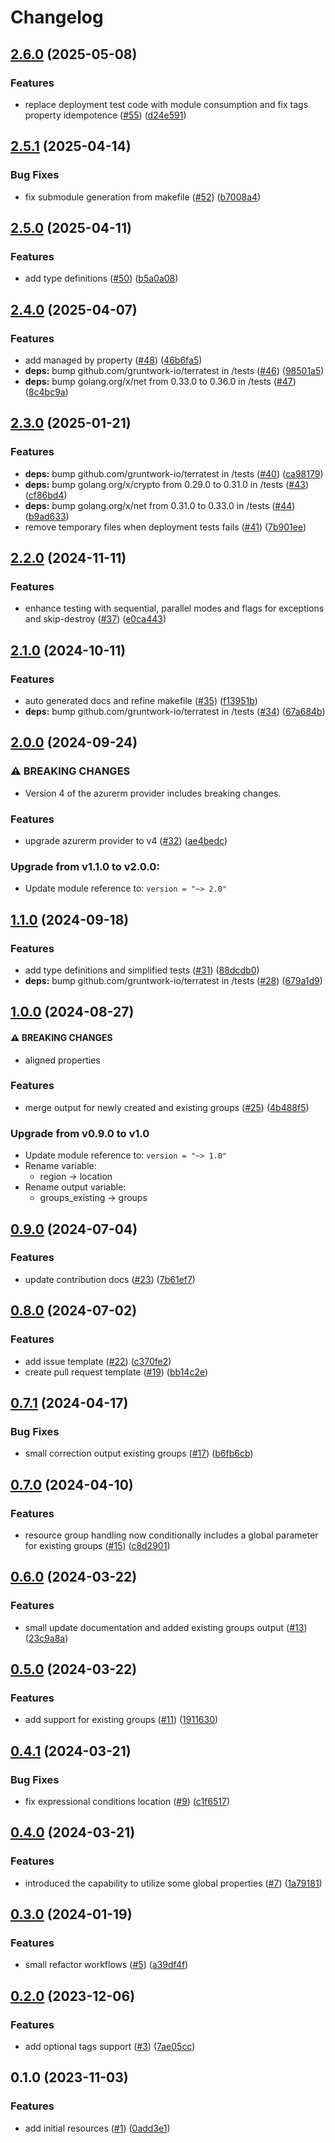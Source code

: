 # Changelog

## [2.6.0](https://github.com/CloudNationHQ/terraform-azure-rg/compare/v2.5.1...v2.6.0) (2025-05-08)


### Features

* replace deployment test code with module consumption and fix tags property idempotence ([#55](https://github.com/CloudNationHQ/terraform-azure-rg/issues/55)) ([d24e591](https://github.com/CloudNationHQ/terraform-azure-rg/commit/d24e59195d86992f5211cd9ee359bb6a1aa43f16))

## [2.5.1](https://github.com/CloudNationHQ/terraform-azure-rg/compare/v2.5.0...v2.5.1) (2025-04-14)


### Bug Fixes

* fix submodule generation from makefile ([#52](https://github.com/CloudNationHQ/terraform-azure-rg/issues/52)) ([b7008a4](https://github.com/CloudNationHQ/terraform-azure-rg/commit/b7008a49adcf8efa18767cf0ef2e41588edfe42f))

## [2.5.0](https://github.com/CloudNationHQ/terraform-azure-rg/compare/v2.4.0...v2.5.0) (2025-04-11)


### Features

* add type definitions ([#50](https://github.com/CloudNationHQ/terraform-azure-rg/issues/50)) ([b5a0a08](https://github.com/CloudNationHQ/terraform-azure-rg/commit/b5a0a08f5ba6ea9ca8d01e132d2b6c8a960c9f08))

## [2.4.0](https://github.com/CloudNationHQ/terraform-azure-rg/compare/v2.3.0...v2.4.0) (2025-04-07)


### Features

* add managed by property ([#48](https://github.com/CloudNationHQ/terraform-azure-rg/issues/48)) ([46b6fa5](https://github.com/CloudNationHQ/terraform-azure-rg/commit/46b6fa5e2c9347138e4873fe85b7e0b401908547))
* **deps:** bump github.com/gruntwork-io/terratest in /tests ([#46](https://github.com/CloudNationHQ/terraform-azure-rg/issues/46)) ([98501a5](https://github.com/CloudNationHQ/terraform-azure-rg/commit/98501a58b41ce1dbf5d100b27d29057470760402))
* **deps:** bump golang.org/x/net from 0.33.0 to 0.36.0 in /tests ([#47](https://github.com/CloudNationHQ/terraform-azure-rg/issues/47)) ([8c4bc9a](https://github.com/CloudNationHQ/terraform-azure-rg/commit/8c4bc9ae05e0f3f5eb934661063352a94177604c))

## [2.3.0](https://github.com/CloudNationHQ/terraform-azure-rg/compare/v2.2.0...v2.3.0) (2025-01-21)


### Features

* **deps:** bump github.com/gruntwork-io/terratest in /tests ([#40](https://github.com/CloudNationHQ/terraform-azure-rg/issues/40)) ([ca98179](https://github.com/CloudNationHQ/terraform-azure-rg/commit/ca98179d682a91e14519ac2a57ec44fff08bb1a1))
* **deps:** bump golang.org/x/crypto from 0.29.0 to 0.31.0 in /tests ([#43](https://github.com/CloudNationHQ/terraform-azure-rg/issues/43)) ([cf86bd4](https://github.com/CloudNationHQ/terraform-azure-rg/commit/cf86bd4d6cf368bb65d9d9bad80a865c8eae920e))
* **deps:** bump golang.org/x/net from 0.31.0 to 0.33.0 in /tests ([#44](https://github.com/CloudNationHQ/terraform-azure-rg/issues/44)) ([b9ad633](https://github.com/CloudNationHQ/terraform-azure-rg/commit/b9ad633ae8350a425c9393435d4fdcad3c0eba79))
* remove temporary files when deployment tests fails ([#41](https://github.com/CloudNationHQ/terraform-azure-rg/issues/41)) ([7b901ee](https://github.com/CloudNationHQ/terraform-azure-rg/commit/7b901ee457a45378a58431f18350181345492b15))

## [2.2.0](https://github.com/CloudNationHQ/terraform-azure-rg/compare/v2.1.0...v2.2.0) (2024-11-11)


### Features

* enhance testing with sequential, parallel modes and flags for exceptions and skip-destroy ([#37](https://github.com/CloudNationHQ/terraform-azure-rg/issues/37)) ([e0ca443](https://github.com/CloudNationHQ/terraform-azure-rg/commit/e0ca443aa18afb0bd0f4cbe705badf3c50de901d))

## [2.1.0](https://github.com/CloudNationHQ/terraform-azure-rg/compare/v2.0.0...v2.1.0) (2024-10-11)


### Features

* auto generated docs and refine makefile ([#35](https://github.com/CloudNationHQ/terraform-azure-rg/issues/35)) ([f13951b](https://github.com/CloudNationHQ/terraform-azure-rg/commit/f13951b5593b3f85e8856ff49114976a328457b7))
* **deps:** bump github.com/gruntwork-io/terratest in /tests ([#34](https://github.com/CloudNationHQ/terraform-azure-rg/issues/34)) ([67a684b](https://github.com/CloudNationHQ/terraform-azure-rg/commit/67a684b4d4fe3048e83e62b4d1e0f6f1c491c2c6))

## [2.0.0](https://github.com/CloudNationHQ/terraform-azure-rg/compare/v1.1.0...v2.0.0) (2024-09-24)


### ⚠ BREAKING CHANGES

* Version 4 of the azurerm provider includes breaking changes.

### Features

* upgrade azurerm provider to v4 ([#32](https://github.com/CloudNationHQ/terraform-azure-rg/issues/32)) ([ae4bedc](https://github.com/CloudNationHQ/terraform-azure-rg/commit/ae4bedce18c0da8bb97f4345ce1a156280e33f48))

### Upgrade from v1.1.0 to v2.0.0:

- Update module reference to: `version = "~> 2.0"`

## [1.1.0](https://github.com/CloudNationHQ/terraform-azure-rg/compare/v1.0.0...v1.1.0) (2024-09-18)


### Features

* add type definitions and simplified tests ([#31](https://github.com/CloudNationHQ/terraform-azure-rg/issues/31)) ([88dcdb0](https://github.com/CloudNationHQ/terraform-azure-rg/commit/88dcdb0fe19752ccdcdc9116ff956444209cb929))
* **deps:** bump github.com/gruntwork-io/terratest in /tests ([#28](https://github.com/CloudNationHQ/terraform-azure-rg/issues/28)) ([679a1d9](https://github.com/CloudNationHQ/terraform-azure-rg/commit/679a1d9b6cf658e81e6efaa90c66c440c7befa53))

## [1.0.0](https://github.com/CloudNationHQ/terraform-azure-rg/compare/v0.9.0...v1.0.0) (2024-08-27)


#### ⚠ BREAKING CHANGES

* aligned properties

### Features

* merge output for newly created and existing groups ([#25](https://github.com/CloudNationHQ/terraform-azure-rg/issues/25)) ([4b488f5](https://github.com/CloudNationHQ/terraform-azure-rg/commit/4b488f5c723d532803b2c148da1dfeb40d927acb))

### Upgrade from v0.9.0 to v1.0

- Update module reference to: `version = "~> 1.0"`
- Rename variable:
   * region -> location
- Rename output variable:
   * groups_existing -> groups

## [0.9.0](https://github.com/CloudNationHQ/terraform-azure-rg/compare/v0.8.0...v0.9.0) (2024-07-04)


### Features

* update contribution docs ([#23](https://github.com/CloudNationHQ/terraform-azure-rg/issues/23)) ([7b61ef7](https://github.com/CloudNationHQ/terraform-azure-rg/commit/7b61ef758147f84e3778162b8644767c794e8b7b))

## [0.8.0](https://github.com/CloudNationHQ/terraform-azure-rg/compare/v0.7.1...v0.8.0) (2024-07-02)


### Features

* add issue template ([#22](https://github.com/CloudNationHQ/terraform-azure-rg/issues/22)) ([c370fe2](https://github.com/CloudNationHQ/terraform-azure-rg/commit/c370fe26d2cd0c50c20aab97c08fe89706189430))
* create pull request template ([#19](https://github.com/CloudNationHQ/terraform-azure-rg/issues/19)) ([bb14c2e](https://github.com/CloudNationHQ/terraform-azure-rg/commit/bb14c2e3d77d38c627085ef6edf8b1f146b3c7a2))

## [0.7.1](https://github.com/CloudNationHQ/terraform-azure-rg/compare/v0.7.0...v0.7.1) (2024-04-17)


### Bug Fixes

* small correction output existing groups ([#17](https://github.com/CloudNationHQ/terraform-azure-rg/issues/17)) ([b6fb6cb](https://github.com/CloudNationHQ/terraform-azure-rg/commit/b6fb6cbe6338af0902aa9cbbf769438d9f77ea10))

## [0.7.0](https://github.com/CloudNationHQ/terraform-azure-rg/compare/v0.6.0...v0.7.0) (2024-04-10)


### Features

* resource group handling now conditionally includes a global parameter for existing groups ([#15](https://github.com/CloudNationHQ/terraform-azure-rg/issues/15)) ([c8d2901](https://github.com/CloudNationHQ/terraform-azure-rg/commit/c8d29013388ead5a8cbf77e75ac8cb740166ce5e))

## [0.6.0](https://github.com/CloudNationHQ/terraform-azure-rg/compare/v0.5.0...v0.6.0) (2024-03-22)


### Features

* small update documentation and added existing groups output ([#13](https://github.com/CloudNationHQ/terraform-azure-rg/issues/13)) ([23c9a8a](https://github.com/CloudNationHQ/terraform-azure-rg/commit/23c9a8a6989cf193ebab28defa6fee48a7dbae90))

## [0.5.0](https://github.com/CloudNationHQ/terraform-azure-rg/compare/v0.4.1...v0.5.0) (2024-03-22)


### Features

* add support for existing groups ([#11](https://github.com/CloudNationHQ/terraform-azure-rg/issues/11)) ([1911630](https://github.com/CloudNationHQ/terraform-azure-rg/commit/1911630cd0c155dad29d53cf62493d4c0e33df7f))

## [0.4.1](https://github.com/CloudNationHQ/terraform-azure-rg/compare/v0.4.0...v0.4.1) (2024-03-21)


### Bug Fixes

* fix expressional conditions location ([#9](https://github.com/CloudNationHQ/terraform-azure-rg/issues/9)) ([c1f6517](https://github.com/CloudNationHQ/terraform-azure-rg/commit/c1f65175ffa7b26c43a278b405cd420f4829f853))

## [0.4.0](https://github.com/CloudNationHQ/terraform-azure-rg/compare/v0.3.0...v0.4.0) (2024-03-21)


### Features

* introduced the capability to utilize some global properties ([#7](https://github.com/CloudNationHQ/terraform-azure-rg/issues/7)) ([1a79181](https://github.com/CloudNationHQ/terraform-azure-rg/commit/1a791814f20aff1733adf0504b135b87b2488fd1))

## [0.3.0](https://github.com/CloudNationHQ/terraform-azure-rg/compare/v0.2.0...v0.3.0) (2024-01-19)


### Features

* small refactor workflows ([#5](https://github.com/CloudNationHQ/terraform-azure-rg/issues/5)) ([a39df4f](https://github.com/CloudNationHQ/terraform-azure-rg/commit/a39df4f5406dc0244b04cab72a6a655e65f1f22d))

## [0.2.0](https://github.com/CloudNationHQ/terraform-azure-rg/compare/v0.1.0...v0.2.0) (2023-12-06)


### Features

* add optional tags support ([#3](https://github.com/CloudNationHQ/terraform-azure-rg/issues/3)) ([7ae05cc](https://github.com/CloudNationHQ/terraform-azure-rg/commit/7ae05cc10eaeb2f69266dd1c34f4579bd5d71bfa))

## 0.1.0 (2023-11-03)


### Features

* add initial resources ([#1](https://github.com/CloudNationHQ/terraform-azure-rg/issues/1)) ([0add3e1](https://github.com/CloudNationHQ/terraform-azure-rg/commit/0add3e146911040d12ff2915c17d882e6ed506cc))
